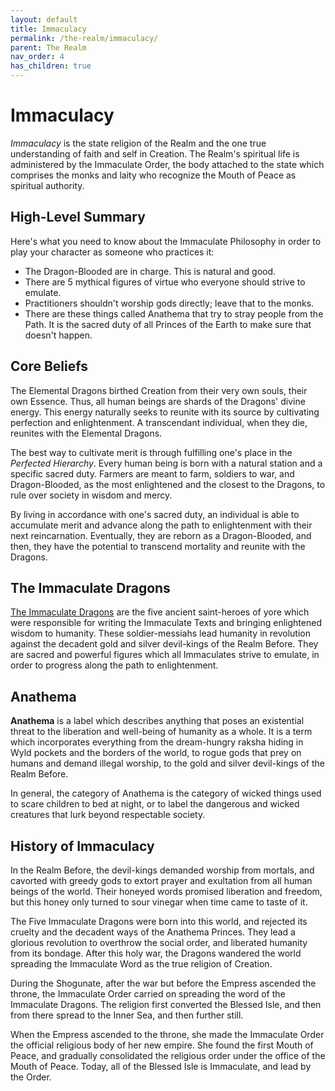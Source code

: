 ```yaml
---
layout: default
title: Immaculacy
permalink: /the-realm/immaculacy/
parent: The Realm
nav_order: 4
has_children: true
---
```


# Immaculacy

_Immaculacy_ is the state religion of the Realm and the one true understanding
of faith and self in Creation. The Realm's spiritual life is administered by the
Immaculate Order, the body attached to the state which comprises the monks and
laity who recognize the Mouth of Peace as spiritual authority.

## High-Level Summary

Here's what you need to know about the Immaculate Philosophy in order to play
your character as someone who practices it:

- The Dragon-Blooded are in charge. This is natural and good.
- There are 5 mythical figures of virtue who everyone should strive to emulate.
- Practitioners shouldn't worship gods directly; leave that to the monks.
- There are these things called Anathema that try to stray people from the Path.
  It is the sacred duty of all Princes of the Earth to make sure that doesn't
  happen.

## Core Beliefs

The Elemental Dragons birthed Creation from their very own souls, their own
Essence. Thus, all human beings are shards of the Dragons' divine energy. This
energy naturally seeks to reunite with its source by cultivating perfection and
enlightenment. A transcendant individual, when they die, reunites with the
Elemental Dragons.

The best way to cultivate merit is through fulfilling one's place in the
_Perfected Hierarchy_. Every human being is born with a natural station and a
specific sacred duty. Farmers are meant to farm, soldiers to war, and
Dragon-Blooded, as the most enlightened and the closest to the Dragons, to rule
over society in wisdom and mercy.

By living in accordance with one's sacred duty, an individual is able to
accumulate merit and advance along the path to enlightenment with their next
reincarnation. Eventually, they are reborn as a Dragon-Blooded, and then, they
have the potential to transcend mortality and reunite with the Dragons.

## The Immaculate Dragons

[The Immaculate Dragons](/venture/the-realm/immaculacy/immaculate-dragons) are
the five ancient saint-heroes of yore which were responsible for writing the
Immaculate Texts and bringing enlightened wisdom to humanity. These
soldier-messiahs lead humanity in revolution against the decadent gold and
silver devil-kings of the Realm Before. They are sacred and powerful figures
which all Immaculates strive to emulate, in order to progress along the path to
enlightenment.

## Anathema

**Anathema** is a label which describes anything that poses an existential
threat to the liberation and well-being of humanity as a whole. It is a term
which incorporates everything from the dream-hungry raksha hiding in Wyld
pockets and the borders of the world, to rogue gods that prey on humans and
demand illegal worship, to the gold and silver devil-kings of the Realm Before.

In general, the category of Anathema is the category of wicked things used to
scare children to bed at night, or to label the dangerous and wicked creatures
that lurk beyond respectable society.

## History of Immaculacy

In the Realm Before, the devil-kings demanded worship from mortals, and cavorted
with greedy gods to extort prayer and exultation from all human beings of the
world. Their honeyed words promised liberation and freedom, but this honey only
turned to sour vinegar when time came to taste of it.

The Five Immaculate Dragons were born into this world, and rejected its cruelty
and the decadent ways of the Anathema Princes. They lead a glorious revolution
to overthrow the social order, and liberated humanity from its bondage. After
this holy war, the Dragons wandered the world spreading the Immaculate Word as
the true religion of Creation.

During the Shogunate, after the war but before the Empress ascended the throne,
the Immaculate Order carried on spreading the word of the Immaculate Dragons.
The religion first converted the Blessed Isle, and then from there spread to the
Inner Sea, and then further still.

When the Empress ascended to the throne, she made the Immaculate Order the
official religious body of her new empire. She found the first Mouth of Peace,
and gradually consolidated the religious order under the office of the Mouth of
Peace. Today, all of the Blessed Isle is Immaculate, and lead by the Order.
